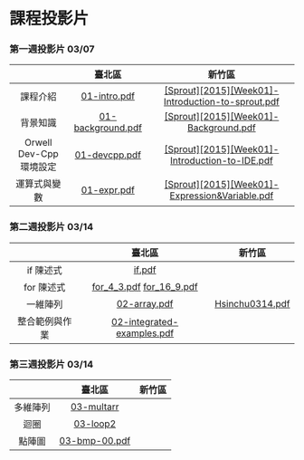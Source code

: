 # 課程投影片

### 第一週投影片 03/07

|    |臺北區| 新竹區
|:---:|:---:|:---:|
| 課程介紹 | [01-intro.pdf](./pages/uploads/presentations/week01/01-intro.pdf) | [[Sprout][2015][Week01]-Introduction-to-sprout.pdf](./pages/uploads/presentations/week01/[Sprout][2015][Week01]-Introduction-to-sprout.pdf) |
| 背景知識 | [01-background.pdf](./pages/uploads/presentations/week01/01-background.pdf) | [[Sprout][2015][Week01]-Background.pdf](./pages/uploads/presentations/week01/[Sprout][2015][Week01]-Background.pdf) |
| Orwell Dev-Cpp 環境設定 | [01-devcpp.pdf](./pages/uploads/presentations/week01/01-devcpp.pdf) | [[Sprout][2015][Week01]-Introduction-to-IDE.pdf](./pages/uploads/presentations/week01/[Sprout][2015][Week01]-Introduction-to-IDE.pdf) |
| 運算式與變數 | [01-expr.pdf](./pages/uploads/presentations/week01/01-expr.pdf) | [[Sprout][2015][Week01]-Expression&Variable.pdf](./pages/uploads/presentations/week01/[Sprout][2015][Week01]-Expression&Variable.pdf) |




### 第二週投影片 03/14

|               | 臺北區         | 新竹區  |
| :-------------: |:-------------:| :-----:|
| if 陳述式      | [if.pdf](./pages/uploads/presentations/week02/if.pdf) |    |
| for 陳述式     | [for_4_3.pdf](./pages/uploads/presentations/week02/for_4_3.pdf) [for_16_9.pdf](./pages/uploads/presentations/week02/for_16_9.pdf)      |     |
| 一維陣列 |  [02-array.pdf](./pages/uploads/presentations/week02/02-array.pdf)      |[Hsinchu0314.pdf](./pages/uploads/presentations/week02/Hsinchu0314.pdf)|
|整合範例與作業|[02-integrated-examples.pdf](./pages/uploads/presentations/week02/02-integrated-examples.pdf)| |




### 第三週投影片 03/14

|               | 臺北區        | 新竹區 |
|:-------------:|:-------------:|:------:|
| 多維陣列|[03-multarr](./pages/uploads/presentations/week03/multarr/slides.html) | |
| 迴圈 | [03-loop2](./pages/uploads/presentations/week03/loop2/slides.html) | |
| 點陣圖 | [03-bmp-00.pdf](./pages/uploads/presentations/week03/03-bmp-00.pdf) |  |
